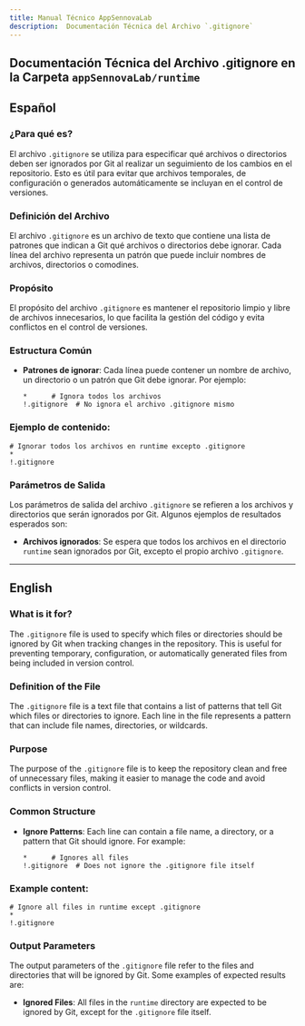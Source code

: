 ```yaml
---
title: Manual Técnico AppSennovaLab
description:  Documentación Técnica del Archivo `.gitignore`
---
```


## Documentación Técnica del Archivo .gitignore en la Carpeta `appSennovaLab/runtime`

## Español

### ¿Para qué es?
El archivo `.gitignore` se utiliza para especificar qué archivos o directorios deben ser ignorados por Git al realizar un seguimiento de los cambios en el repositorio. Esto es útil para evitar que archivos temporales, de configuración o generados automáticamente se incluyan en el control de versiones.

### Definición del Archivo
El archivo `.gitignore` es un archivo de texto que contiene una lista de patrones que indican a Git qué archivos o directorios debe ignorar. Cada línea del archivo representa un patrón que puede incluir nombres de archivos, directorios o comodines.

### Propósito
El propósito del archivo `.gitignore` es mantener el repositorio limpio y libre de archivos innecesarios, lo que facilita la gestión del código y evita conflictos en el control de versiones.

### Estructura Común
- **Patrones de ignorar**: Cada línea puede contener un nombre de archivo, un directorio o un patrón que Git debe ignorar. Por ejemplo:
  ```
  *      # Ignora todos los archivos
  !.gitignore  # No ignora el archivo .gitignore mismo
  ```

### Ejemplo de contenido:
```plaintext
# Ignorar todos los archivos en runtime excepto .gitignore
*
!.gitignore
```

### Parámetros de Salida
Los parámetros de salida del archivo `.gitignore` se refieren a los archivos y directorios que serán ignorados por Git. Algunos ejemplos de resultados esperados son:
- **Archivos ignorados**: Se espera que todos los archivos en el directorio `runtime` sean ignorados por Git, excepto el propio archivo `.gitignore`.

---

## English

### What is it for?
The `.gitignore` file is used to specify which files or directories should be ignored by Git when tracking changes in the repository. This is useful for preventing temporary, configuration, or automatically generated files from being included in version control.

### Definition of the File
The `.gitignore` file is a text file that contains a list of patterns that tell Git which files or directories to ignore. Each line in the file represents a pattern that can include file names, directories, or wildcards.

### Purpose
The purpose of the `.gitignore` file is to keep the repository clean and free of unnecessary files, making it easier to manage the code and avoid conflicts in version control.

### Common Structure
- **Ignore Patterns**: Each line can contain a file name, a directory, or a pattern that Git should ignore. For example:
  ```
  *      # Ignores all files
  !.gitignore  # Does not ignore the .gitignore file itself
  ```

### Example content:
```plaintext
# Ignore all files in runtime except .gitignore
*
!.gitignore
```

### Output Parameters
The output parameters of the `.gitignore` file refer to the files and directories that will be ignored by Git. Some examples of expected results are:
- **Ignored Files**: All files in the `runtime` directory are expected to be ignored by Git, except for the `.gitignore` file itself.
